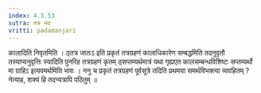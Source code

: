 ```yaml
---
index: 4.3.53
sutra: तत्र भवः
vritti: padamanjari
---
```


 कालादिति निवृतमिति । ठ्तत्र जातःऽ इति प्रकृतं तत्रग्रहणं कालाधिकारेण सम्बद्धमिति तदनुवृतौ तस्याप्यनुवृत्तिः स्यादिति पुनरिह तत्रग्रहणं कृतम् ठ्सप्तम्यर्थमात्रं यथा गृह्यएत कालसम्बन्धविशिष्टः सप्तम्यर्थो मा ग्राहिऽ इत्यवमर्थमिति भावः । ननु च प्रकृतं तत्रग्रहणं पूर्वसूत्रे तदिति प्रथमया समर्थविभक्त्या व्यवहितम् ? नेत्याह, शक्यं हि तदन्यत्रापि पठितुम् ॥